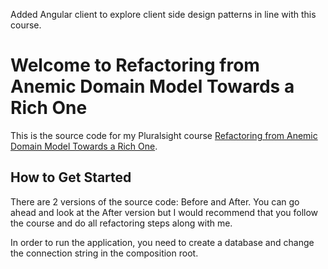 Added Angular client to explore client side design patterns in line with this course.

Welcome to Refactoring from Anemic Domain Model Towards a Rich One
=====================

This is the source code for my Pluralsight course [Refactoring from Anemic Domain Model Towards a Rich One][L5].

How to Get Started
--------------

There are 2 versions of the source code: Before and After. You can go ahead and look at the After version but I would recommend that you follow the course and do all refactoring steps along with me.

In order to run the application, you need to create a database and change the connection string in the composition root.

[L2]: DBCreationScript.txt
[L3]: DddInPractice.UI/App.xaml.cs
[L1]: http://www.apache.org/licenses/LICENSE-2.0
[L4]: https://www.pluralsight.com/courses/domain-driven-design-in-practice
[L5]: http://www.pluralsight.com/courses/refactoring-anemic-domain-model
